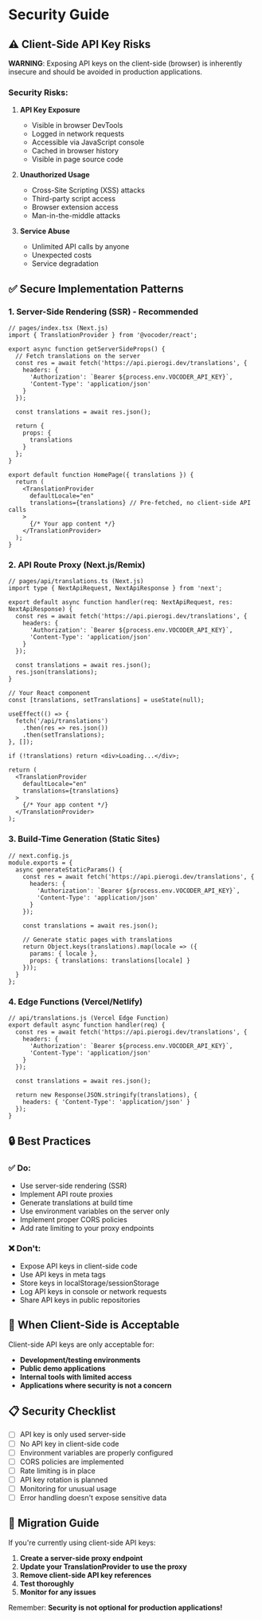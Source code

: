 # Security Guide

## ⚠️ **Client-Side API Key Risks**

**WARNING**: Exposing API keys on the client-side (browser) is inherently insecure and should be avoided in production applications.

### **Security Risks:**

1. **API Key Exposure**
   - Visible in browser DevTools
   - Logged in network requests
   - Accessible via JavaScript console
   - Cached in browser history
   - Visible in page source code

2. **Unauthorized Usage**
   - Cross-Site Scripting (XSS) attacks
   - Third-party script access
   - Browser extension access
   - Man-in-the-middle attacks

3. **Service Abuse**
   - Unlimited API calls by anyone
   - Unexpected costs
   - Service degradation

## ✅ **Secure Implementation Patterns**

### **1. Server-Side Rendering (SSR) - Recommended**

```tsx
// pages/index.tsx (Next.js)
import { TranslationProvider } from '@vocoder/react';

export async function getServerSideProps() {
  // Fetch translations on the server
  const res = await fetch('https://api.pierogi.dev/translations', {
    headers: {
      'Authorization': `Bearer ${process.env.VOCODER_API_KEY}`,
      'Content-Type': 'application/json'
    }
  });
  
  const translations = await res.json();
  
  return {
    props: {
      translations
    }
  };
}

export default function HomePage({ translations }) {
  return (
    <TranslationProvider 
      defaultLocale="en"
      translations={translations} // Pre-fetched, no client-side API calls
    >
      {/* Your app content */}
    </TranslationProvider>
  );
}
```

### **2. API Route Proxy (Next.js/Remix)**

```tsx
// pages/api/translations.ts (Next.js)
import type { NextApiRequest, NextApiResponse } from 'next';

export default async function handler(req: NextApiRequest, res: NextApiResponse) {
  const res = await fetch('https://api.pierogi.dev/translations', {
    headers: {
      'Authorization': `Bearer ${process.env.VOCODER_API_KEY}`,
      'Content-Type': 'application/json'
    }
  });
  
  const translations = await res.json();
  res.json(translations);
}
```

```tsx
// Your React component
const [translations, setTranslations] = useState(null);

useEffect(() => {
  fetch('/api/translations')
    .then(res => res.json())
    .then(setTranslations);
}, []);

if (!translations) return <div>Loading...</div>;

return (
  <TranslationProvider 
    defaultLocale="en"
    translations={translations}
  >
    {/* Your app content */}
  </TranslationProvider>
);
```

### **3. Build-Time Generation (Static Sites)**

```tsx
// next.config.js
module.exports = {
  async generateStaticParams() {
    const res = await fetch('https://api.pierogi.dev/translations', {
      headers: {
        'Authorization': `Bearer ${process.env.VOCODER_API_KEY}`,
        'Content-Type': 'application/json'
      }
    });
    
    const translations = await res.json();
    
    // Generate static pages with translations
    return Object.keys(translations).map(locale => ({
      params: { locale },
      props: { translations: translations[locale] }
    }));
  }
};
```

### **4. Edge Functions (Vercel/Netlify)**

```tsx
// api/translations.js (Vercel Edge Function)
export default async function handler(req) {
  const res = await fetch('https://api.pierogi.dev/translations', {
    headers: {
      'Authorization': `Bearer ${process.env.VOCODER_API_KEY}`,
      'Content-Type': 'application/json'
    }
  });
  
  const translations = await res.json();
  
  return new Response(JSON.stringify(translations), {
    headers: { 'Content-Type': 'application/json' }
  });
}
```

## 🔒 **Best Practices**

### **✅ Do:**
- Use server-side rendering (SSR)
- Implement API route proxies
- Generate translations at build time
- Use environment variables on the server only
- Implement proper CORS policies
- Add rate limiting to your proxy endpoints

### **❌ Don't:**
- Expose API keys in client-side code
- Use API keys in meta tags
- Store keys in localStorage/sessionStorage
- Log API keys in console or network requests
- Share API keys in public repositories

## 🚨 **When Client-Side is Acceptable**

Client-side API keys are only acceptable for:
- **Development/testing environments**
- **Public demo applications**
- **Internal tools with limited access**
- **Applications where security is not a concern**

## 📋 **Security Checklist**

- [ ] API key is only used server-side
- [ ] No API key in client-side code
- [ ] Environment variables are properly configured
- [ ] CORS policies are implemented
- [ ] Rate limiting is in place
- [ ] API key rotation is planned
- [ ] Monitoring for unusual usage
- [ ] Error handling doesn't expose sensitive data

## 🔧 **Migration Guide**

If you're currently using client-side API keys:

1. **Create a server-side proxy endpoint**
2. **Update your TranslationProvider to use the proxy**
3. **Remove client-side API key references**
4. **Test thoroughly**
5. **Monitor for any issues**

Remember: **Security is not optional for production applications!** 